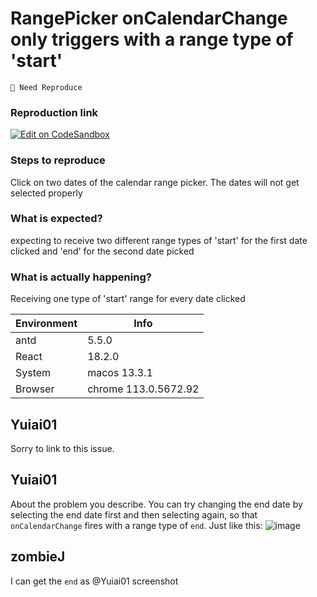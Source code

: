# RangePicker onCalendarChange only triggers with a range type of 'start'

`🤔 Need Reproduce`

### Reproduction link

[![Edit on CodeSandbox](https://codesandbox.io/static/img/play-codesandbox.svg)](https://codesandbox.io/s/antd-reproduction-template-forked-tes0cm?file=/index.js)

### Steps to reproduce

Click on two dates of the calendar range picker. The dates will not get selected properly

### What is expected?

expecting to receive two different range types of 'start' for the first date clicked and 'end' for the second date picked

### What is actually happening?

Receiving one type of 'start' range for every date clicked

| Environment | Info                 |
| ----------- | -------------------- |
| antd        | 5.5.0                |
| React       | 18.2.0               |
| System      | macos 13.3.1         |
| Browser     | chrome 113.0.5672.92 |

<!-- generated by ant-design-issue-helper. DO NOT REMOVE -->

## Yuiai01

Sorry to link to this issue.

## Yuiai01

About the problem you describe. You can try changing the end date by selecting the end date first and then selecting again, so that `onCalendarChange` fires with a range type of `end`. Just like this:
![image](https://github.com/ant-design/ant-design/assets/112228030/6d03f47f-e9d3-4361-913e-740dcbfd76ba)

## zombieJ

I can get the `end` as @Yuiai01 screenshot
